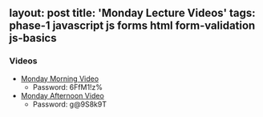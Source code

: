 layout: post
title: 'Monday Lecture Videos'
tags: phase-1 javascript js forms html form-validation js-basics
---

### Videos
- [Monday Morning Video](https://us02web.zoom.us/rec/share/65FtL5aq_zJORqPwwU_5ea0MB4Siaaa80HNIqPQNyUlbAEIINnAlKy872AgM0Rf4)
  - Password: 6FfM1!z%
- [Monday Afternoon Video](https://us02web.zoom.us/rec/share/3ddtcY_vrjtIS7OT1HvhWPMRFZXFeaa8hiYW-qJfnUar3rW4PCBawZHoXrXuQZ8i)
  - Password: g@9S8k9T